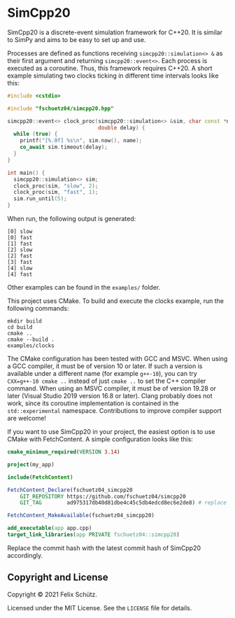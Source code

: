 # SimCpp20

SimCpp20 is a discrete-event simulation framework for C++20.
It is similar to SimPy and aims to be easy to set up and use.

Processes are defined as functions receiving `simcpp20::simulation<> &` as their first argument and returning `simcpp20::event<>`.
Each process is executed as a coroutine.
Thus, this framework requires C++20.
A short example simulating two clocks ticking in different time intervals looks like this:

```c++
#include <cstdio>

#include "fschuetz04/simcpp20.hpp"

simcpp20::event<> clock_proc(simcpp20::simulation<> &sim, char const *name,
                             double delay) {
  while (true) {
    printf("[%.0f] %s\n", sim.now(), name);
    co_await sim.timeout(delay);
  }
}

int main() {
  simcpp20::simulation<> sim;
  clock_proc(sim, "slow", 2);
  clock_proc(sim, "fast", 1);
  sim.run_until(5);
}
```

When run, the following output is generated:

```text
[0] slow
[0] fast
[1] fast
[2] slow
[2] fast
[3] fast
[4] slow
[4] fast
```

Other examples can be found in the `examples/` folder.

This project uses CMake.
To build and execute the clocks example, run the following commands:

```shell
mkdir build
cd build
cmake ..
cmake --build .
examples/clocks
```

The CMake configuration has been tested with GCC and MSVC.
When using a GCC compiler, it must be of version 10 or later.
If such a version is available under a different name (for example `g++-10`), you can try `CXX=g++-10 cmake ..` instead of just `cmake ..` to set the C++ compiler command.
When using an MSVC compiler, it must be of version 19.28 or later (Visual Studio 2019 version 16.8 or later).
Clang probably does not work, since its coroutine implementation is contained in the `std::experimental` namespace.
Contributions to improve compiler support are welcome!

If you want to use SimCpp20 in your project, the easiest option is to use CMake with FetchContent.
A simple configuration looks like this:

```cmake
cmake_minimum_required(VERSION 3.14)

project(my_app)

include(FetchContent)

FetchContent_Declare(fschuetz04_simcpp20
    GIT_REPOSITORY https://github.com/fschuetz04/simcpp20
    GIT_TAG        ad975317db40d81dbe4c45c5db4edcd8ec6e2de8) # replace with latest revision

FetchContent_MakeAvailable(fschuetz04_simcpp20)

add_executable(app app.cpp)
target_link_libraries(app PRIVATE fschuetz04::simcpp20)
```

Replace the commit hash with the latest commit hash of SimCpp20 accordingly.

## Copyright and License

Copyright © 2021 Felix Schütz.

Licensed under the MIT License.
See the `LICENSE` file for details.
